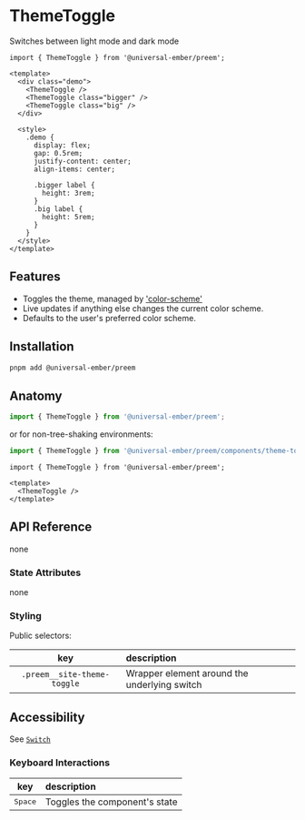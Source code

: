 # ThemeToggle

Switches between light mode and dark mode


```gjs live no-shadow
import { ThemeToggle } from '@universal-ember/preem';

<template>
  <div class="demo">
    <ThemeToggle />
    <ThemeToggle class="bigger" />
    <ThemeToggle class="big" />
  </div>

  <style>
    .demo {
      display: flex; 
      gap: 0.5rem;
      justify-content: center;
      align-items: center;

      .bigger label {
        height: 3rem;
      }
      .big label {
        height: 5rem;
      }
    }
  </style>
</template>
```


## Features 

* Toggles the theme, managed by ['color-scheme'](https://ember-primitives.pages.dev/6-utils/color-scheme) 
* Live updates if anything else changes the current color scheme. 
* Defaults to the user's preferred color scheme.


## Installation 

```bash 
pnpm add @universal-ember/preem 
```

## Anatomy

```js 
import { ThemeToggle } from '@universal-ember/preem';
```

or for non-tree-shaking environments:
```js 
import { ThemeToggle } from '@universal-ember/preem/components/theme-toggle';
```


```gjs 
import { ThemeToggle } from '@universal-ember/preem';

<template>
  <ThemeToggle />
</template>
```


## API Reference

none

### State Attributes

none

### Styling 

Public selectors:

| key | description |  
| :---: | :----------- |  
| `.preem__site-theme-toggle` | Wrapper element around the underlying switch |  


## Accessibility

See [`Switch`](https://ember-primitives.pages.dev/3-components/switch)

### Keyboard Interactions

| key | description |  
| :---: | :----------- |  
| <kbd>Space</kbd> | Toggles the component's state |  

